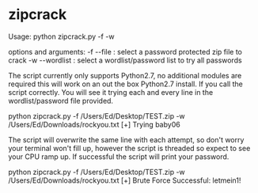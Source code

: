 # zipcrack

Usage: python zipcrack.py -f <file> -w <wordlist>

options and arguments:
-f          --file        : select a password protected zip file to crack
-w          --wordlist    : select a wordlist/password list to try all passwords
  
The script currently only supports Python2.7, no additional modules are required this will work on an out the box Python2.7 install. If you call the script correctly. You will see it trying each and every line in the wordlist/password file provided.

python zipcrack.py -f /Users/Ed/Desktop/TEST.zip -w /Users/Ed/Downloads/rockyou.txt
[+] Trying baby06

The script will overwrite the same line with each attempt, so don't worry your terminal won't fill up, however the script is threaded so expect to see your CPU ramp up. If successful the script will print your password.

python zipcrack.py -f /Users/Ed/Desktop/TEST.zip -w /Users/Ed/Downloads/rockyou.txt
[+] Brute Force Successful: letmein1!
